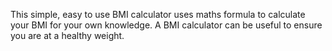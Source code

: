 This simple, easy to use BMI calculator uses maths formula to calculate your BMI for your own knowledge. A BMI calculator can be useful to ensure you are at a healthy weight.
